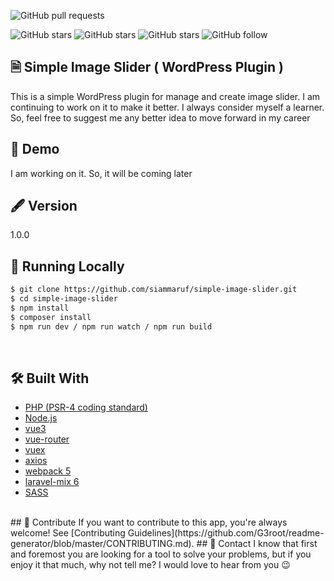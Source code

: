![GitHub pull requests](https://img.shields.io/github/issues-pr/siammaruf/simple-image-slider)

![GitHub stars](https://img.shields.io/github/stars/siammaruf/simple-image-slider?style=social)
![GitHub stars](https://img.shields.io/github/forks/siammaruf/simple-image-slider?style=social)
![GitHub stars](https://img.shields.io/github/watchers/siammaruf/simple-image-slider?style=social)
![GitHub follow](https://img.shields.io/github/followers/siammaruf?label=Follow&style=social)
## 🗎 Simple Image Slider ( WordPress Plugin )
This is a simple WordPress plugin for manage and create image slider. I am continuing to work on it to make it better. I always consider myself a learner. So, feel free to suggest me any better idea to move forward in my career
## 🚀 Demo
I am working on it. So, it will be coming later
## 🖋 Version
1.0.0
## 🏃 Running Locally
```bash
$ git clone https://github.com/siammaruf/simple-image-slider.git
$ cd simple-image-slider
$ npm install
$ composer install
$ npm run dev / npm run watch / npm run build
```
<br>

## 🛠 Built With
- [PHP (PSR-4 coding standard)](https://www.php-fig.org/psr/psr-4/)
- [Node.js](https://nodejs.org/en)
- [vue3](https://vuejs.org/)
- [vue-router](https://router.vuejs.org/)
- [vuex](https://vuex.vuejs.org/)
- [axios](https://axios-http.com/docs/intro)
- [webpack 5](https://webpack.js.org/blog/2020-10-10-webpack-5-release/)
- [laravel-mix 6](https://laravel-mix.com/docs/6.0/upgrade)
- [SASS](https://www.npmjs.com/package/sass)
<br>
## 🤝 Contribute
If you want to contribute to this app, you're always welcome!
See [Contributing Guidelines](https://github.com/G3root/readme-generator/blob/master/CONTRIBUTING.md).
## 📩 Contact
I know that first and foremost you are looking for a tool to solve your problems, but if you enjoy
it that much, why not tell me? I would love to hear from you 😉